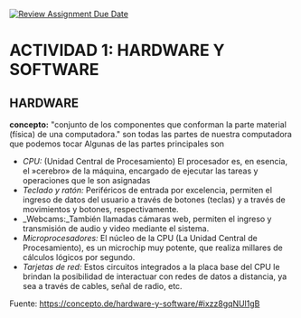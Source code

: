 [![Review Assignment Due Date](https://classroom.github.com/assets/deadline-readme-button-22041afd0340ce965d47ae6ef1cefeee28c7c493a6346c4f15d667ab976d596c.svg)](https://classroom.github.com/a/ZHlrD2sU)
# ACTIVIDAD 1: HARDWARE Y SOFTWARE
 ## **HARDWARE**

__concepto:__ "conjunto de los componentes que conforman la parte material (física) de una computadora." son todas las partes de nuestra computadora que podemos tocar
Algunas de las partes principales son

- _CPU:_ (Unidad ​Central de Procesamiento) El procesador⁢ ⁤es, en‍ esencia, ⁢el ‍»cerebro» de la máquina, encargado de ejecutar las tareas​ y operaciones que le son‌ asignadas
- _Teclado y ratón:_ Periféricos de entrada por excelencia, permiten el ingreso de datos del usuario a través de botones (teclas) y a través de movimientos y botones, respectivamente.
- _Webcams:_También llamadas cámaras web, permiten el ingreso y transmisión de audio y video mediante el sistema.
- _Microprocesadores:_  El núcleo de la CPU (La Unidad Central de Procesamiento), es un microchip muy potente, que realiza millares de cálculos lógicos por segundo.
- _Tarjetas de red:_ Estos circuitos integrados a la placa base del CPU le brindan la posibilidad de interactuar con redes de datos a distancia, ya sea a través de cables, señal de radio, etc.


Fuente: https://concepto.de/hardware-y-software/#ixzz8gqNUl1gB